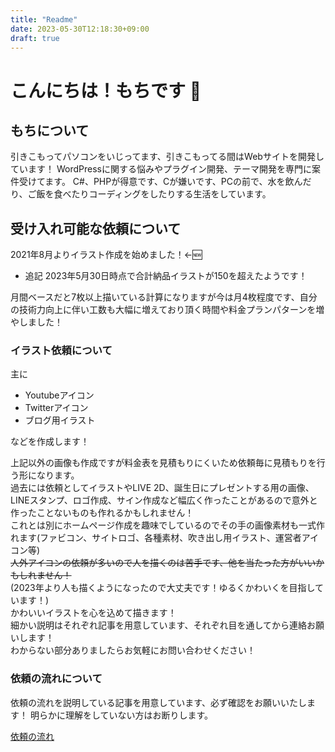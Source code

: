 ```yaml
---
title: "Readme"
date: 2023-05-30T12:18:30+09:00
draft: true
---
```


# こんにちは！もちです 👋

## もちについて

引きこもってパソコンをいじってます、引きこもってる間はWebサイトを開発しています！
WordPressに関する悩みやプラグイン開発、テーマ開発を専門に案件受けてます。
C#、PHPが得意です、Cが嫌いです、PCの前で、水を飲んだり、ご飯を食べたりコーディングをしたりする生活をしています。 

## 受け入れ可能な依頼について

2021年8月よりイラスト作成を始めました！←🆕

- 追記 2023年5月30日時点で合計納品イラストが150を超えたようです！

月間ベースだと7枚以上描いている計算になりますが今は月4枚程度です、自分の技術力向上に伴い工数も大幅に増えており頂く時間や料金プランパターンを増やしました！

### イラスト依頼について

主に
- Youtubeアイコン
- Twitterアイコン
- ブログ用イラスト 

などを作成します！ 

上記以外の画像も作成ですが料金表を見積もりにくいため依頼毎に見積もりを行う形になります。  
過去には依頼としてイラストやLIVE 2D、誕生日にプレゼントする用の画像、LINEスタンプ、ロゴ作成、サイン作成など幅広く作ったことがあるので意外と作ったことないものも作れるかもしれません！  
これとは別にホームページ作成を趣味でしているのでその手の画像素材も一式作れます(ファビコン、サイトロゴ、各種素材、吹き出し用イラスト、運営者アイコン等)  
~~人外アイコンの依頼が多いので人を描くのは苦手です、他を当たった方がいいかもしれません！~~  
(2023年より人も描くようになったので大丈夫です！ゆるくかわいくを目指しています！)  
かわいいイラストを心を込めて描きます！  
細かい説明はそれぞれ記事を用意しています、それぞれ目を通してから連絡お願いします！  
わからない部分ありましたらお気軽にお問い合わせください！ 

### 依頼の流れについて
依頼の流れを説明している記事を用意しています、必ず確認をお願いいたします！
明らかに理解をしていない方はお断りします。

[依頼の流れ](https://example.com)